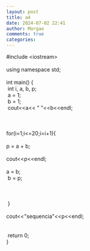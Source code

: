 ```yaml
---
layout: post
title: a4
date: 2024-07-02 22:41
author: Morgao
comments: true
categories: 
---
```

#include &lt;iostream&gt;<br />
<br />
using namespace std;<br />
<br />
int main() {<br />
<span style="white-space: pre;"> </span>int i, a, b, p;<br />
<span style="white-space: pre;"> </span>a = 1;<br />
<span style="white-space: pre;"> </span>b = 1;<br />
<span style="white-space: pre;"> </span>cout&lt;&lt;a&lt;&lt; " "&lt;&lt;b&lt;&lt;endl;<br />
<span style="white-space: pre;"> </span><br />
<span style="white-space: pre;"> </span>for(i=1;i&lt;=20;i=i+1){<br />
<span style="white-space: pre;"> </span> p = a + b;<br />
<span style="white-space: pre;"> </span>cout&lt;&lt;p&lt;&lt;endl;<br />
<span style="white-space: pre;"> </span>a = b;<br />
<span style="white-space: pre;"> </span>b = p;<br />
<span style="white-space: pre;"> </span><br />
<br />
<span style="white-space: pre;"> </span><br />
<span style="white-space: pre;"> </span>}<br />
<span style="white-space: pre;"> </span>cout&lt;&lt;"sequencia"&lt;&lt;p&lt;&lt;endl;<br />
<span style="white-space: pre;"> </span><br />
<span style="white-space: pre;"> </span><br />
<span style="white-space: pre;"> </span>return 0;<br />
}
